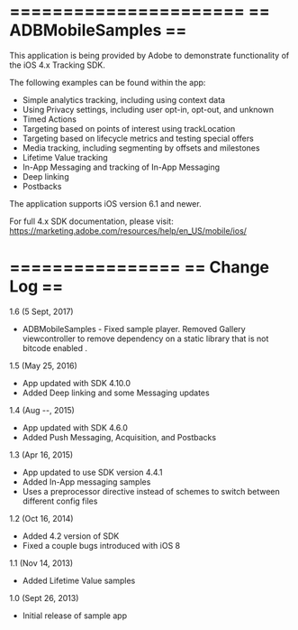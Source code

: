 ======================
== ADBMobileSamples ==
======================

This application is being provided by Adobe to demonstrate functionality of the iOS 4.x Tracking SDK.

The following examples can be found within the app:
- Simple analytics tracking, including using context data
- Using Privacy settings, including user opt-in, opt-out, and unknown
- Timed Actions
- Targeting based on points of interest using trackLocation
- Targeting based on lifecycle metrics and testing special offers
- Media tracking, including segmenting by offsets and milestones
- Lifetime Value tracking
- In-App Messaging and tracking of In-App Messaging
- Deep linking
- Postbacks

The application supports iOS version 6.1 and newer.

For full 4.x SDK documentation, please visit:
https://marketing.adobe.com/resources/help/en_US/mobile/ios/

================
== Change Log ==
================
1.6 (5 Sept, 2017)
- ADBMobileSamples - Fixed sample player. Removed Gallery viewcontroller to remove dependency on a static library that is not bitcode enabled .

1.5 (May 25, 2016)
- App updated with SDK 4.10.0
- Added Deep linking and some Messaging updates

1.4 (Aug --, 2015)
- App updated with SDK 4.6.0
- Added Push Messaging, Acquisition, and Postbacks

1.3 (Apr 16, 2015)
- App updated to use SDK version 4.4.1
- Added In-App messaging samples
- Uses a preprocessor directive instead of schemes to switch between different config files

1.2 (Oct 16, 2014)
- Added 4.2 version of SDK
- Fixed a couple bugs introduced with iOS 8

1.1 (Nov 14, 2013)
- Added Lifetime Value samples

1.0 (Sept 26, 2013)
- Initial release of sample app
